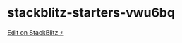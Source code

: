 # stackblitz-starters-vwu6bq

[Edit on StackBlitz ⚡️](https://stackblitz.com/edit/stackblitz-starters-vwu6bq)